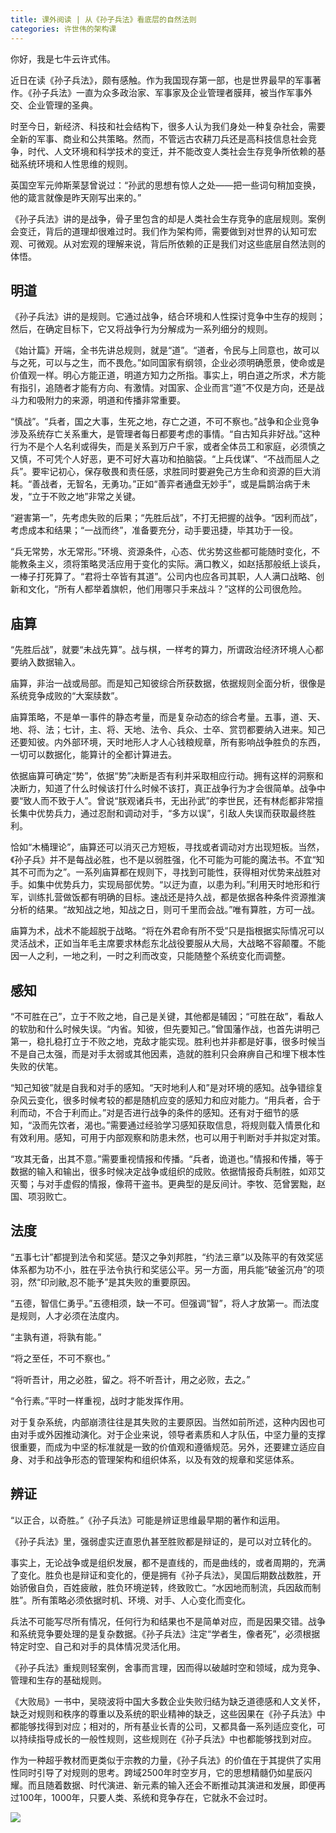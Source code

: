 ```yaml
---
title: 课外阅读 | 从《孙子兵法》看底层的自然法则
categories: 许世伟的架构课
---
```

你好，我是七牛云许式伟。

近日在读《孙子兵法》，颇有感触。作为我国现存第一部，也是世界最早的军事著作。《孙子兵法》一直为众多政治家、军事家及企业管理者膜拜，被当作军事外交、企业管理的圣典。

时至今日，新经济、科技和社会结构下，很多人认为我们身处一种复杂社会，需要全新的军事、商业和公共策略。然而，不管远古农耕刀兵还是高科技信息社会竞争，时代、人文环境和科学技术的变迁，并不能改变人类社会生存竞争所依赖的基础系统环境和人性思维的规则。

英国空军元帅斯莱瑟曾说过：“孙武的思想有惊人之处——把一些词句稍加变换，他的箴言就像是昨天刚写出来的。”

《孙子兵法》讲的是战争，骨子里包含的却是人类社会生存竞争的底层规则。案例会变迁，背后的道理却很难过时。我们作为架构师，需要做到对世界的认知可宏观、可微观。从对宏观的理解来说，背后所依赖的正是我们对这些底层自然法则的体悟。

## 明道

《孙子兵法》讲的是规则。它通过战争，结合环境和人性探讨竞争中生存的规则；然后，在确定目标下，它又将战争行为分解成为一系列细分的规则。

《始计篇》开端，全书先讲总规则，就是“道”。“道者，令民与上同意也，故可以与之死，可以与之生，而不畏危。”如同国家有纲领，企业必须明确愿景，使命或是价值观一样。明心方能正道，明道方知力之所指。事实上，明白道之所求，术方能有指引，追随者才能有方向、有激情。对国家、企业而言“道”不仅是方向，还是战斗力和吸附力的来源，明道和传播非常重要。

“慎战”。“兵者，国之大事，生死之地，存亡之道，不可不察也。”战争和企业竞争涉及系统存亡关系重大，是管理者每日都要考虑的事情。“自古知兵非好战。”这种行为不是个人名利或得失，而是关系到万户千家，或者全体员工和家庭，必须慎之又慎，不可凭个人好恶，更不可好大喜功和拍脑袋。“上兵伐谋”、“不战而屈人之兵”。要牢记初心，保存敬畏和责任感，求胜同时要避免己方生命和资源的巨大消耗。“善战者，无智名，无勇功。”正如“善弈者通盘无妙手”，或是扁鹊治病于未发，“立于不败之地”非常之关键。

“避害第一”，先考虑失败的后果；“先胜后战”，不打无把握的战争。“因利而战”，考虑成本和结果；“一战而终”，准备要充分，动手要迅捷，毕其功于一役。

“兵无常势，水无常形。”环境、资源条件，心态、优劣势这些都可能随时变化，不能教条主义，须将策略灵活应用于变化的实际。满口教义，如赵括那般纸上谈兵，一棒子打死算了。“君将士卒皆有其道”。公司内也应各司其职，人人满口战略、创新和文化，“所有人都举着旗帜，他们用哪只手来战斗？”这样的公司很危险。

## 庙算

“先胜后战”，就要“未战先算”。战与棋，一样考的算力，所谓政治经济环境人心都要纳入数据输入。

庙算，非治一战或局部。而是知己知彼综合所获数据，依据规则全面分析，很像是系统竞争成败的“大案牍数”。

庙算策略，不是单一事件的静态考量，而是复杂动态的综合考量。五事，道、天、地、将、法；七计，主、将、天地、法令、兵众、士卒、赏罚都要纳入进来。知己还要知彼。内外部环境，天时地形人才人心钱粮规章，所有影响战争胜负的东西，一切可以数据化，能算计的全都计算进去。

依据庙算可确定“势”，依据“势”决断是否有利并采取相应行动。拥有这样的洞察和决断力，知道了什么时候该打什么时候不该打，真正战争行为才会很简单。战争中要“致人而不致于人”。曾说“朕观诸兵书，无出孙武”的李世民，还有林彪都非常擅长集中优势兵力，通过忍耐和调动对手，“多方以误”，引敌人失误而获取最终胜利。

恰如“木桶理论”，庙算还可以消灭己方短板，寻找或者调动对方出现短板。当然，《孙子兵》并不是每战必胜，也不是以弱胜强，化不可能为可能的魔法书。不宜“知其不可而为之”。一系列庙算都在规则下，寻找到可能性，获得相对优势来战胜对手。如集中优势兵力，实现局部优势。“以迂为直，以患为利。”利用天时地形和行军，训练扎营做饭都有明确的目标。速战还是持久战，都是依据各种条件资源推演分析的结果。“故知战之地，知战之日，则可千里而会战。”唯有算胜，方可一战。

庙算为术，战术不能超脱于战略。“将在外君命有所不受”只是指根据实际情况可以灵活战术，正如当年毛主席要求林彪东北战役要服从大局，大战略不容颠覆。不能因一人之利，一地之利，一时之利而改变，只能随整个系统变化而调整。

## 感知

“不可胜在己”，立于不败之地，自己是关键，其他都是辅因；“可胜在敌”，看敌人的软肋和什么时候失误。“内省。知彼，但先要知己。”曾国藩作战，也首先讲明己第一，稳扎稳打立于不败之地，克敌才能实现。胜利也并非都是好事，很多时候当不是自己太强，而是对手太弱或其他因素，造就的胜利只会麻痹自己和埋下根本性失败的伏笔。

“知己知彼”就是自我和对手的感知。“天时地利人和”是对环境的感知。战争错综复杂风云变化，很多时候考较的都是随机应变的感知力和应对能力。“用兵者，合于利而动，不合于利而止。”对是否进行战争的条件的感知。还有对于细节的感知，“汲而先饮者，渴也。”需要通过经验学习感知获取信息，将规则载入情景化和有效利用。感知，可用于内部观察和防患未然，也可以用于判断对手并拟定对策。

“攻其无备，出其不意。”需要重视情报和传播。“兵者，诡道也。”情报和传播，等于数据的输入和输出，很多时候决定战争或组织的成败。依据情报奇兵制胜，如邓艾灭蜀；与对手虚假的情报，像蒋干盗书。更典型的是反间计。李牧、范曾罢黜，赵国、项羽败亡。

## 法度

“五事七计”都提到法令和奖惩。楚汉之争刘邦胜，“约法三章”以及陈平的有效奖惩体系都为功不小，胜在乎法令执行和奖惩公平。另一方面，用兵能“破釜沉舟”的项羽，然“印刓敝,忍不能予”是其失败的重要原因。

“五德，智信仁勇乎。”五德相须，缺一不可。但强调“智”，将人才放第一。而法度是规则，人才必须在法度内。

“主孰有道，将孰有能。”

“将之至任，不可不察也。”

“将听吾计，用之必胜，留之。将不听吾计，用之必败，去之。”

“令行素。”平时一样重视，战时才能发挥作用。

对于复杂系统，内部崩溃往往是其失败的主要原因。当然如前所述，这种内因也可由对手或外因推动演化。对于企业来说，领导者素质和人才队伍，中坚力量的支撑很重要，而成为中坚的标准就是一致的价值观和遵循规范。另外，还要建立适应自身、对手和战争形态的管理架构和组织体系，以及有效的规章和奖惩体系。

## 辨证

“以正合，以奇胜。”《孙子兵法》可能是辨证思维最早期的著作和运用。

《孙子兵法》里，强弱虚实迂直恩仇甚至胜败都是辩证的，是可以对立转化的。

事实上，无论战争或是组织发展，都不是直线的，而是曲线的，或者周期的，充满了变化。胜负也是辩证和变化的，便是拥有《孙子兵法》，吴国后期数战数胜，开始骄傲自负，百姓疲敝，胜负环境逆转，终致败亡。“水因地而制流，兵因敌而制胜”。所有策略必须依据时机、环境、对手、人心变化而变化。

兵法不可能写尽所有情况，任何行为和结果也不是简单对应，而是因果交错。战争和系统竞争要处理的是复杂数据。《孙子兵法》注定“学者生，像者死”，必须根据特定时空、自己和对手的具体情况灵活化用。

《孙子兵法》重规则轻案例，舍事而言理，因而得以破越时空和领域，成为竞争、管理和生存的基础规则。

《大败局》一书中，吴晓波将中国大多数企业失败归结为缺乏道德感和人文关怀，缺乏对规则和秩序的尊重以及系统的职业精神的缺乏，这些因果在《孙子兵法》中都能够找得到对应；相对的，所有基业长青的公司，又都具备一系列适应变化，可以持续指导成长的一般性规则，这些规则在《孙子兵法》中也都能够找到对应。

作为一种超乎教材而更类似于宗教的力量，《孙子兵法》的价值在于其提供了实用性同时引导了对规则的思考。跨域2500年时空岁月，它的思想精髓仍如星辰闪耀。而且随着数据、时代演进、新元素的输入还会不断推动其演进和发展，即便再过100年，1000年，只要人类、系统和竞争存在，它就永不会过时。

![](https://static001.geekbang.org/resource/image/43/00/43231f3789095eb4cdb38e67ff3d7900.jpg)